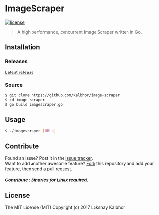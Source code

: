 # ImageScraper

[![license](https://img.shields.io/github/license/mashape/apistatus.svg?style=flat-square)](LICENSE)


> A high performance, concurrent Image Scraper written in Go.


## Installation

### Releases
[Latest release](https://github.com/kalbhor/Image-Scraper/releases)

### Source
```sh
$ git clone https://github.com/kalbhor/image-scraper
$ cd image-scraper
$ go build imagescraper.go
```


## Usage

```sh
$ ./imagescraper [URLs]
```


## Contribute

Found an issue? Post it in the [issue tracker](https://github.com/kalbhor/Image-Scraper/issues). <br> 
Want to add another awesome feature? [Fork](https://github.com/kalbhor/Image-Scraper/fork) this repository and add your feature, then send a pull request.

##### Contribute : Binaries for Linux required. 


## License
The MIT License (MIT)
Copyright (c) 2017 Lakshay Kalbhor

